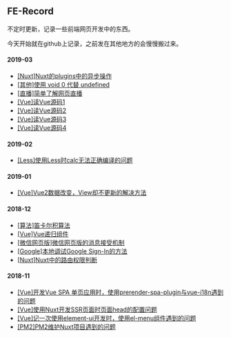## FE-Record
不定时更新，记录一些前端网页开发中的东西。 

今天开始就在github上记录，之前发在其他地方的会慢慢搬过来。 
#### 2019-03
- [[Nuxt]Nuxt的plugins中的异步操作](./2019-03/Nuxt的plugins中的异步操作.md)
- [[其他]使用 void 0 代替 undefined](./2019-03/使用void0代替undefined.md)
- [[直播]简单了解网页直播](./2019-03/简单了解网页直播.md)
- [[Vue]读Vue源码1](./2019-03/读Vue源码1.md)
- [[Vue]读Vue源码2](./2019-03/读Vue源码2.md)
- [[Vue]读Vue源码3](./2019-03/读Vue源码3.md)
- [[Vue]读Vue源码4](./2019-03/读Vue源码4.md)

#### 2019-02
- [[Less]使用Less时calc无法正确编译的问题](./2019-02/使用Less时calc无法正确编译的问题.md)

#### 2019-01
- [[Vue]Vue2数据改变，View却不更新的解决方法](./2019-01/Vue2数据改变，View却不更新的解决方法.md)

#### 2018-12
- [[算法]笛卡尔积算法](./2018-12/笛卡尔积算法.md)
- [[Vue]Vue递归组件](./2018-12/Vue递归组件.md)
- [[微信网页版]微信网页版的消息接受机制](./2018-12/微信网页版的消息接受机制.md)
- [[Google]本地调试Google Sign-In的方法](./2018-12/本地调试Google-Sign-In.md)
- [[Nuxt]Nuxt中的路由权限判断](./2018-12/Nuxt中的路由权限判断.md)

#### 2018-11
- [[Vue]开发Vue SPA 单页应用时，使用prerender-spa-plugin与vue-i18n遇到的问题](./2018-11/prerender-spa-plugin与vue-i18n.md)
- [[Vue]使用Nuxt开发SSR页面时页面head的配置问题](./2018-11/nuxt-head.md)
- [[Vue]记一次使用element-ui开发时，使用el-menu组件遇到的问题](./2018-11/el-menu-bug.md)
- [[PM2]PM2维护Nuxt项目遇到的问题](./2018-11/pm2-problem.md)
